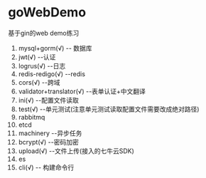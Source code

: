 # goWebDemo
基于gin的web demo练习

1. mysql+gorm(√) -- 数据库
2. jwt(√) --认证
3. logrus(√) --日志
4. redis-redigo(√) --redis
5. cors(√) --跨域
6. validator+translator(√) --表单认证+中文翻译
7. ini(√) --配置文件读取
8. test(√) --单元测试(注意单元测试读取配置文件需要改成绝对路径) 
9. rabbitmq
10. etcd
11. machinery --异步任务
12. bcrypt(√) --密码加密
13. upload(√) --文件上传(接入的七牛云SDK)
14. es
15. cli(√) -- 构建命令行
